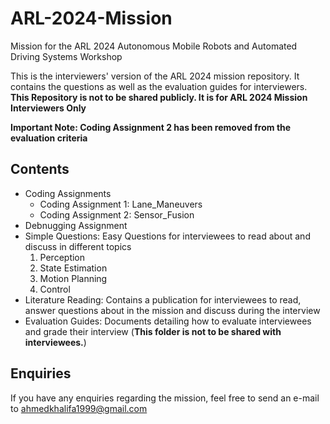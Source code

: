 # ARL-2024-Mission
Mission for the ARL 2024 Autonomous Mobile Robots and Automated Driving Systems Workshop

This is the interviewers' version of the ARL 2024 mission repository. It contains the questions as well as the evaluation guides for interviewers. **This Repository is not to be shared publicly. It is for ARL 2024 Mission Interviewers Only**


**Important Note: Coding Assignment 2 has been removed from the evaluation criteria**

## Contents
- Coding Assignments
    - Coding Assignment 1: Lane_Maneuvers
    - Coding Assignment 2: Sensor_Fusion
- Debnugging Assignment
- Simple Questions: Easy Questions for interviewees to read about and discuss in different topics
    1. Perception
    2. State Estimation
    3. Motion Planning
    4. Control
- Literature Reading: Contains a publication for interviewees to read, answer questions about in the mission and discuss during the interview
- Evaluation Guides: Documents detailing how to evaluate interviewees and grade their interview (**This folder is not to be shared with interviewees.**)

## Enquiries
If you have any enquiries regarding the mission, feel free to send an e-mail to ahmedkhalifa1999@gmail.com

